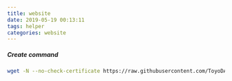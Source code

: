 ```yaml
---
title: website
date: 2019-05-19 00:13:11
tags: helper
categories: website
---
```


##### Create command

~~~bash
wget -N --no-check-certificate https://raw.githubusercontent.com/ToyoDAdoubi/doubi/master/ssrmu.sh && chmod +x ssrmu.sh && bash ssrmu.sh
~~~

